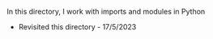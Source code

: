 In this directory, I work with imports and modules in Python
+ Revisited this directory - 17/5/2023
